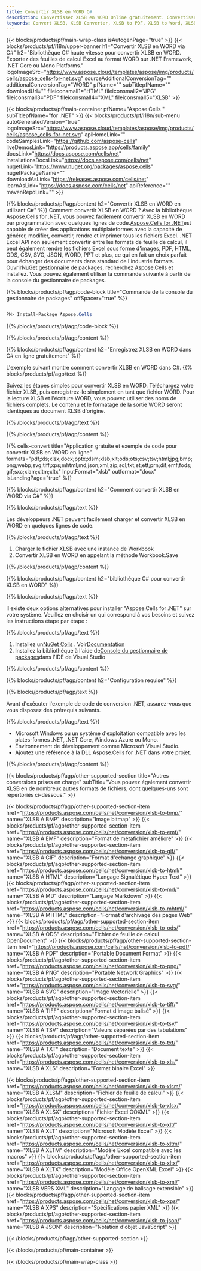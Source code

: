 ```yaml
---
title: Convertir XLSB en WORD C#
description: Convertissez XLSB en WORD Online gratuitement. Convertisseur en ligne gratuit XLSB en WORD. C# XLSB à WORD. XLSB à WORD via C#.
keywords: Convert XLSB, XLSB Converter, XLSB to PDF, XLSB to Word, XLSB to PPT, XLSB to Image
---
```

{{< blocks/products/pf/main-wrap-class isAutogenPage="true" >}}
{{< blocks/products/pf/i18n/upper-banner h1="Convertir XLSB en WORD via C#" h2="Bibliothèque C# haute vitesse pour convertir XLSB en WORD. Exportez des feuilles de calcul Excel au format WORD sur .NET Framework, .NET Core ou Mono Platforms." logoImageSrc="https://www.aspose.cloud/templates/aspose/img/products/cells/aspose_cells-for-net.svg" sourceAdditionalConversionTag="" additionalConversionTag="WORD" pfName="" subTitlepfName="" downloadUrl="" fileiconsmall1="HTML" fileiconsmall2="JPG" fileiconsmall3="PDF" fileiconsmall4="XML" fileiconsmall5="XLSB" >}}

{{< blocks/products/pf/main-container pfName="Aspose.Cells " subTitlepfName="for .NET" >}}
{{< blocks/products/pf/i18n/sub-menu autoGeneratedVersion="true" logoImageSrc="https://www.aspose.cloud/templates/aspose/img/products/cells/aspose_cells-for-net.svg" apiHomeLink="" codeSamplesLink="https://github.com/aspose-cells" liveDemosLink="https://products.aspose.app/cells/family" docsLink="https://docs.aspose.com/cells/net" installationsDocsLink="https://docs.aspose.com/cells/net" nugetLink="https://www.nuget.org/packages/aspose.cells" nugetPackageName="" downloadAsLink="https://releases.aspose.com/cells/net" learnAsLink="https://docs.aspose.com/cells/net" apiReference="" mavenRepoLink="" >}}

{{% blocks/products/pf/agp/content h2="Convertir XLSB en WORD en utilisant C#" %}}
 Comment convertir XLSB en WORD ? Avec la bibliothèque Aspose.Cells for .NET, vous pouvez facilement convertir XLSB en WORD par programmation avec quelques lignes de code.[Aspose.Cells for .NET](https://products.aspose.com/cells/net)est capable de créer des applications multiplateformes avec la capacité de générer, modifier, convertir, rendre et imprimer tous les fichiers Excel. .NET Excel API non seulement convertir entre les formats de feuille de calcul, il peut également rendre les fichiers Excel sous forme d'images, PDF, HTML, ODS, CSV, SVG, JSON, WORD, PPT et plus, ce qui en fait un choix parfait pour échanger des documents dans standard de l'industrie formats. Ouvrir[NuGet](https://www.nuget.org/packages/aspose.cells) gestionnaire de packages, recherchez Aspose.Cells et installez. Vous pouvez également utiliser la commande suivante à partir de la console du gestionnaire de packages.

{{% blocks/products/pf/agp/code-block title="Commande de la console du gestionnaire de packages" offSpacer="true" %}}

```cs

PM> Install-Package Aspose.Cells

```

{{% /blocks/products/pf/agp/code-block %}}

{{% /blocks/products/pf/agp/content %}}

{{% blocks/products/pf/agp/content h2="Enregistrez XLSB en WORD dans C# en ligne gratuitement" %}}

L'exemple suivant montre comment convertir XLSB en WORD dans C#.
{{% blocks/products/pf/agp/text %}}

Suivez les étapes simples pour convertir XLSB en WORD. Téléchargez votre fichier XLSB, puis enregistrez-le simplement en tant que fichier WORD. Pour la lecture XLSB et l'écriture WORD, vous pouvez utiliser des noms de fichiers complets. Le contenu et le formatage de la sortie WORD seront identiques au document XLSB d'origine.

{{% /blocks/products/pf/agp/text %}}

{{% /blocks/products/pf/agp/content %}}

{{% cells-convert title="Application gratuite et exemple de code pour convertir XLSB en WORD en ligne" formats="pdf;xls;xlsx;docx;pptx;xlsm;xlsb;xlt;ods;ots;csv;tsv;html;jpg;bmp;png;webp;svg;tiff;xps;mhtml;md;json;xml;zip;sql;txt;et;ett;prn;dif;emf;fods;gif;sxc;xlam;xltm;xltx" InputFormat="xlsb" outformat="docx" IsLandingPage="true" %}}

{{% blocks/products/pf/agp/content h2="Comment convertir XLSB en WORD via C#" %}}

{{% blocks/products/pf/agp/text %}}

 Les développeurs .NET peuvent facilement charger et convertir XLSB en WORD en quelques lignes de code.

{{% /blocks/products/pf/agp/text %}}

1.  Charger le fichier XLSB avec une instance de Workbook
1.  Convertir XLSB en WORD en appelant la méthode Workbook.Save

{{% /blocks/products/pf/agp/content %}}

{{% blocks/products/pf/agp/content h2="bibliothèque C# pour convertir XLSB en WORD" %}}

{{% blocks/products/pf/agp/text %}}

Il existe deux options alternatives pour installer "Aspose.Cells for .NET" sur votre système. Veuillez en choisir un qui correspond à vos besoins et suivez les instructions étape par étape :

{{% /blocks/products/pf/agp/text %}}

1.  Installez un[NuGet Colis](https://www.nuget.org/packages/Aspose.Cells/) . Voir[Documentation](https://docs.aspose.com/cells/net/installation/#install-asposecells-for-net-through-nuget)
1.  Installez la bibliothèque à l'aide de[Console du gestionnaire de packages](https://docs.aspose.com/cells/net/installation/#install-asposecells-using-the-package-manager-console)dans l'IDE de Visual Studio

{{% /blocks/products/pf/agp/content %}}

{{% blocks/products/pf/agp/content h2="Configuration requise" %}}

{{% blocks/products/pf/agp/text %}}

 Avant d'exécuter l'exemple de code de conversion .NET, assurez-vous que vous disposez des prérequis suivants.

{{% /blocks/products/pf/agp/text %}}

-  Microsoft Windows ou un système d'exploitation compatible avec les plates-formes .NET, .NET Core, Windows Azure ou Mono.
-  Environnement de développement comme Microsoft Visual Studio.
-  Ajoutez une référence à la DLL Aspose.Cells for .NET dans votre projet.

{{% /blocks/products/pf/agp/content %}}


{{< blocks/products/pf/agp/other-supported-section title="Autres conversions prises en charge" subTitle="Vous pouvez également convertir XLSB en de nombreux autres formats de fichiers, dont quelques-uns sont répertoriés ci-dessous." >}}

{{< blocks/products/pf/agp/other-supported-section-item href="https://products.aspose.com/cells/net/conversion/xlsb-to-bmp/" name="XLSB À BMP" description="Image bitmap" >}}
{{< blocks/products/pf/agp/other-supported-section-item href="https://products.aspose.com/cells/net/conversion/xlsb-to-emf/" name="XLSB À EMF" description="Format de métafichier amélioré" >}}
{{< blocks/products/pf/agp/other-supported-section-item href="https://products.aspose.com/cells/net/conversion/xlsb-to-gif/" name="XLSB À GIF" description="Format d\'échange graphique" >}}
{{< blocks/products/pf/agp/other-supported-section-item href="https://products.aspose.com/cells/net/conversion/xlsb-to-html/" name="XLSB À HTML" description="Langage Signalétique Hyper Text" >}}
{{< blocks/products/pf/agp/other-supported-section-item href="https://products.aspose.com/cells/net/conversion/xlsb-to-md/" name="XLSB À MD" description="Langage Markdown" >}}
{{< blocks/products/pf/agp/other-supported-section-item href="https://products.aspose.com/cells/net/conversion/xlsb-to-mhtml/" name="XLSB À MHTML" description="Format d\'archivage des pages Web" >}}
{{< blocks/products/pf/agp/other-supported-section-item href="https://products.aspose.com/cells/net/conversion/xlsb-to-ods/" name="XLSB À ODS" description="Fichier de feuille de calcul OpenDocument" >}}
{{< blocks/products/pf/agp/other-supported-section-item href="https://products.aspose.com/cells/net/conversion/xlsb-to-pdf/" name="XLSB À PDF" description="Portable Document Format" >}}
{{< blocks/products/pf/agp/other-supported-section-item href="https://products.aspose.com/cells/net/conversion/xlsb-to-png/" name="XLSB À PNG" description="Portable Network Graphics" >}}
{{< blocks/products/pf/agp/other-supported-section-item href="https://products.aspose.com/cells/net/conversion/xlsb-to-svg/" name="XLSB À SVG" description="Image Vectorielle" >}}
{{< blocks/products/pf/agp/other-supported-section-item href="https://products.aspose.com/cells/net/conversion/xlsb-to-tiff/" name="XLSB À TIFF" description="Format d\'image balisé" >}}
{{< blocks/products/pf/agp/other-supported-section-item href="https://products.aspose.com/cells/net/conversion/xlsb-to-tsv/" name="XLSB À TSV" description="Valeurs séparées par des tabulations" >}}
{{< blocks/products/pf/agp/other-supported-section-item href="https://products.aspose.com/cells/net/conversion/xlsb-to-txt/" name="XLSB À TXT" description="Document texte" >}}
{{< blocks/products/pf/agp/other-supported-section-item href="https://products.aspose.com/cells/net/conversion/xlsb-to-xls/" name="XLSB À XLS" description="Format binaire Excel" >}}

{{< blocks/products/pf/agp/other-supported-section-item href="https://products.aspose.com/cells/net/conversion/xlsb-to-xlsm/" name="XLSB À XLSM" description="Fichier de feuille de calcul" >}}
{{< blocks/products/pf/agp/other-supported-section-item href="https://products.aspose.com/cells/net/conversion/xlsb-to-xlsx/" name="XLSB À XLSX" description="Fichier Excel OOXML" >}}
{{< blocks/products/pf/agp/other-supported-section-item href="https://products.aspose.com/cells/net/conversion/xlsb-to-xlt/" name="XLSB À XLT" description="Microsoft Modèle Excel" >}}
{{< blocks/products/pf/agp/other-supported-section-item href="https://products.aspose.com/cells/net/conversion/xlsb-to-xltm/" name="XLSB À XLTM" description="Modèle Excel compatible avec les macros" >}}
{{< blocks/products/pf/agp/other-supported-section-item href="https://products.aspose.com/cells/net/conversion/xlsb-to-xltx/" name="XLSB À XLTX" description="Modèle Office OpenXML Excel" >}}
{{< blocks/products/pf/agp/other-supported-section-item href="https://products.aspose.com/cells/net/conversion/xlsb-to-xml/" name="XLSB VERS XML" description="Langage de balisage extensible" >}}
{{< blocks/products/pf/agp/other-supported-section-item href="https://products.aspose.com/cells/net/conversion/xlsb-to-xps/" name="XLSB À XPS" description="Spécifications papier XML" >}}
{{< blocks/products/pf/agp/other-supported-section-item href="https://products.aspose.com/cells/net/conversion/xlsb-to-json/" name="XLSB À JSON" description="Notation d\'objet JavaScript" >}}

{{< /blocks/products/pf/agp/other-supported-section >}}

{{< /blocks/products/pf/main-container >}}
    
{{< /blocks/products/pf/main-wrap-class >}}
